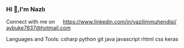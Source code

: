 ### Hi 👋,I'm Nazlı

<!--
**muhendishanim06/muhendishanim06** is a ✨ _special_ ✨ repository because its `README.md` (this file) appears on your GitHub profile.

Here are some ideas to get you started:

- 🔭 I’m currently working on ...
- 🌱 I’m currently learning ...
- 👯 I’m looking to collaborate on ...
- 🤔 I’m looking for help with ...
- 💬 Ask me about ...
- 📫 How to reach me: aybuke7837@hotmail.com
- 😄 Pronouns: ...
- ⚡ Fun fact: ...
-->
Connect with me on
   https://www.linkedin.com/in/yazilimmuhendisi/
   aybuke7837@hotmail.com
   
   Languages and Tools:
 csharp python git java javascript rhtml css keras 
